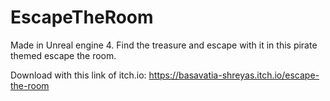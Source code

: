 # EscapeTheRoom
Made in Unreal engine 4. Find the treasure and escape with it in this pirate themed escape the room. 

Download with this link of itch.io:
https://basavatia-shreyas.itch.io/escape-the-room
